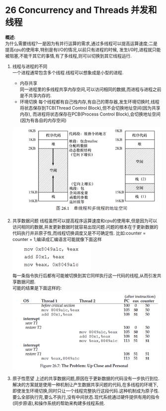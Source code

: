 26 Concurrency and Threads 并发和线程
===
**概述:**  
为什么需要线程?一是因为有并行运算的需求,通过多线程可以提高运算速度;二是提高cpu的使用率,特别是有I/O的情况,以前只有进程的时候,
发生I/0时,进程就只能被阻塞,不能干其它的事情,有了多线程,则可以切换到其它线程运行.

1.  线程与进程的不同  
    一个进程通常包含多个线程.线程可以想象成是小型的进程.
    *   内存共享  
    同一进程里的多线程共享内存空间,可以访问相同的数据,而进程与进程之前是不共享内存的.
    *   环境切换
    每个线程都有自己栈内存,有自己的寄存器,发生环境切换时,线程将状态保存到TCB(Thread Control Block),但不会切换地址空间(因为共享内存),
    而进程将状态保存在PCB(Process Control Block),会切换地址空间(因为有各自的内存空间)
    
    ![](img/process_thread_difference.png)
2.  共享数据问题
    线程虽然可以提高程序运算速度和cpu的使用率,但是因为可以访问相同的数据,并发更新数据时就容易出现问题.问题的根本在于更新数据的代码执行并非原子性,而线程切换调度又是不可确定性.
    比如:counter = counter + 1,编译成汇编语言可能就像下面这样    
    ![](img/counter_add.png)  
    每一条指令执行后都有可能被切换到其它同样执行这一代码的线程,从而引发共享数据问题.  
    可能的结果是下面这样的:  
    ![](img/sharedata_problem.png)

3.  原子性愿望
    上述的共享数据问题,原因在于更新数据的代码没有一步执行到位.解决的方案就是使用一种机制让产生数据共享问题的代码,在多线程的环境下,即使发生环境切换,同时只让一个线程完整执行这段代码.这种机制成为原子性.要么全部执行完,要么不执行,没有中间状态.现代系统通过硬件提供有用的指令(同步原语),和操作系统的帮助来构建多线程系统.